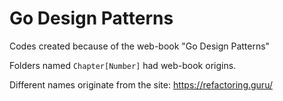 # Go Design Patterns
Codes created because of the web-book "Go Design Patterns"

Folders named `Chapter[Number]` had web-book origins.

Different names originate from the site: https://refactoring.guru/
